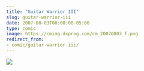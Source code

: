 ```yaml
---
title: "Guitar Warrior III"
slug: guitar-warrior-iii
date: 2007-08-03T00:00:00-05:00
type: comic
image: https://cmimg.dxprog.com/cm_20070803_f.png
redirect_from:
- comic/guitar-warrior-iii/
---
```

[![](https://cmimg.dxprog.com/cm_20070803_f.png)](https://cmimg.dxprog.com/cm_20070803_f.png)


